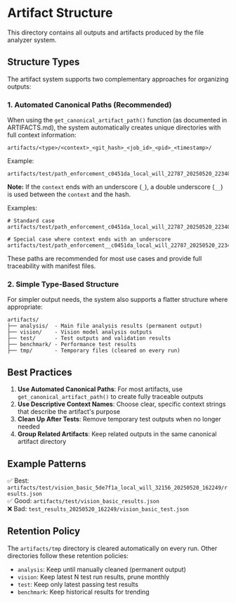 # Artifact Structure

This directory contains all outputs and artifacts produced by the file analyzer system.

## Structure Types

The artifact system supports two complementary approaches for organizing outputs:

### 1. Automated Canonical Paths (Recommended)

When using the `get_canonical_artifact_path()` function (as documented in ARTIFACTS.md), the system automatically creates unique directories with full context information:

```
artifacts/<type>/<context>_<git_hash>_<job_id>_<pid>_<timestamp>/
```

Example:
```
artifacts/test/path_enforcement_c0451da_local_will_22787_20250520_223409/
```

**Note:** If the `context` ends with an underscore (`_`), a double underscore (`__`) is used between the `context` and the hash.

Examples:
```
# Standard case
artifacts/test/path_enforcement_c0451da_local_will_22787_20250520_223409/

# Special case where context ends with an underscore
artifacts/test/path_enforcement__c0451da_local_will_22787_20250520_223409/
```

These paths are recommended for most use cases and provide full traceability with manifest files.

### 2. Simple Type-Based Structure

For simpler output needs, the system also supports a flatter structure where appropriate:

```
artifacts/
├── analysis/  - Main file analysis results (permanent output)
├── vision/    - Vision model analysis outputs
├── test/      - Test outputs and validation results
├── benchmark/ - Performance test results
├── tmp/       - Temporary files (cleared on every run)
```

## Best Practices

1. **Use Automated Canonical Paths**: For most artifacts, use `get_canonical_artifact_path()` to create fully traceable outputs
2. **Use Descriptive Context Names**: Choose clear, specific context strings that describe the artifact's purpose
3. **Clean Up After Tests**: Remove temporary test outputs when no longer needed
4. **Group Related Artifacts**: Keep related outputs in the same canonical artifact directory

## Example Patterns

✅ Best: `artifacts/test/vision_basic_5de7f1a_local_will_32156_20250520_162249/results.json`  
✅ Good: `artifacts/test/vision_basic_results.json`  
❌ Bad: `test_results_20250520_162249/vision_basic_test.json`

## Retention Policy

The `artifacts/tmp` directory is cleared automatically on every run.
Other directories follow these retention policies:

- `analysis`: Keep until manually cleaned (permanent output)
- `vision`: Keep latest N test run results, prune monthly
- `test`: Keep only latest passing test results
- `benchmark`: Keep historical results for trending